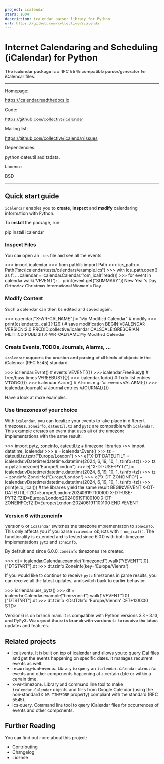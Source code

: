 ```yaml
---
project: icalendar
stars: 1004
description: icalendar parser library for Python
url: https://github.com/collective/icalendar
---
```


Internet Calendaring and Scheduling (iCalendar) for Python
==========================================================

The icalendar package is a RFC 5545 compatible parser/generator for iCalendar files.

* * *

Homepage:

https://icalendar.readthedocs.io

Code:

https://github.com/collective/icalendar

Mailing list:

https://github.com/collective/icalendar/issues

Dependencies:

python-dateutil and tzdata.

License:

BSD

* * *

Quick start guide
-----------------

`icalendar` enables you to **create**, **inspect** and **modify** calendaring information with Python.

To **install** the package, run:

pip install icalendar

### Inspect Files

You can open an `.ics` file and see all the events:

\>>\> import icalendar
\>>\> from pathlib import Path
\>>\> ics\_path \= Path("src/icalendar/tests/calendars/example.ics")
\>>\> with ics\_path.open() as f:
...     calendar \= icalendar.Calendar.from\_ical(f.read())
\>>\> for event in calendar.walk('VEVENT'):
...     print(event.get("SUMMARY"))
New Year's Day
Orthodox Christmas
International Women's Day

### Modify Content

Such a calendar can then be edited and saved again.

\>>\> calendar\["X-WR-CALNAME"\] \= "My Modified Calendar"  \# modify
\>>\> print(calendar.to\_ical()\[:129\])  \# save modification
BEGIN:VCALENDAR
VERSION:2.0
PRODID:collective/icalendar
CALSCALE:GREGORIAN
METHOD:PUBLISH
X\-WR\-CALNAME:My Modified Calendar

### Create Events, TODOs, Journals, Alarms, ...

`icalendar` supports the creation and parsing of all kinds of objects in the iCalendar (RFC 5545) standard.

\>>\> icalendar.Event()  \# events
VEVENT({})
\>>\> icalendar.FreeBusy()  \# free/busy times
VFREEBUSY({})
\>>\> icalendar.Todo()  \# Todo list entries
VTODO({})
\>>\> icalendar.Alarm()  \# Alarms e.g. for events
VALARM({})
\>>\> icalendar.Journal()   \# Journal entries
VJOURNAL({})

Have a look at more examples.

### Use timezones of your choice

With `icalendar`, you can localize your events to take place in different timezones. `zoneinfo`, `dateutil.tz` and `pytz` are compatible with `icalendar`. This example creates an event that uses all of the timezone implementations with the same result:

\>>\> import pytz, zoneinfo, dateutil.tz  \# timezone libraries
\>>\> import datetime, icalendar
\>>\> e \= icalendar.Event()
\>>\> tz \= dateutil.tz.tzstr("Europe/London")
\>>\> e\["X-DT-DATEUTIL"\] \= icalendar.vDatetime(datetime.datetime(2024, 6, 19, 10, 1, tzinfo\=tz))
\>>\> tz \= pytz.timezone("Europe/London")
\>>\> e\["X-DT-USE-PYTZ"\] \= icalendar.vDatetime(datetime.datetime(2024, 6, 19, 10, 1, tzinfo\=tz))
\>>\> tz \= zoneinfo.ZoneInfo("Europe/London")
\>>\> e\["X-DT-ZONEINFO"\] \= icalendar.vDatetime(datetime.datetime(2024, 6, 19, 10, 1, tzinfo\=tz))
\>>\> print(e.to\_ical())  \# the libraries yield the same result
BEGIN:VEVENT
X\-DT\-DATEUTIL;TZID\=Europe/London:20240619T100100
X\-DT\-USE\-PYTZ;TZID\=Europe/London:20240619T100100
X\-DT\-ZONEINFO;TZID\=Europe/London:20240619T100100
END:VEVENT

### Version 6 with zoneinfo

Version 6 of `icalendar` switches the timezone implementation to `zoneinfo`. This only affects you if you parse `icalendar` objects with `from_ical()`. The functionality is extended and is tested since 6.0.0 with both timezone implementations `pytz` and `zoneinfo`.

By default and since 6.0.0, `zoneinfo` timezones are created.

\>>\> dt \= icalendar.Calendar.example("timezoned").walk("VEVENT")\[0\]\["DTSTART"\].dt
\>>\> dt.tzinfo
ZoneInfo(key\='Europe/Vienna')

If you would like to continue to receive `pytz` timezones in parse results, you can receive all the latest updates, and switch back to earlier behavior:

\>>\> icalendar.use\_pytz()
\>>\> dt \= icalendar.Calendar.example("timezoned").walk("VEVENT")\[0\]\["DTSTART"\].dt
\>>\> dt.tzinfo
<DstTzInfo 'Europe/Vienna' CET+1:00:00 STD\>

Version 6 is on branch main. It is compatible with Python versions 3.8 - 3.13, and PyPy3. We expect the `main` branch with versions `6+` to receive the latest updates and features.

Related projects
----------------

-   icalevents. It is built on top of icalendar and allows you to query iCal files and get the events happening on specific dates. It manages recurrent events as well.
-   recurring-ical-events. Library to query an `icalendar.Calendar` object for events and other components happening at a certain date or within a certain time.
-   x-wr-timezone. Library and command line tool to make `icalendar.Calendar` objects and files from Google Calendar (using the non-standard `X-WR-TIMEZONE` property) compliant with the standard (RFC 5545).
-   ics-query. Command line tool to query iCalendar files for occurrences of events and other components.

Further Reading
---------------

You can find out more about this project:

-   Contributing
-   Changelog
-   License
